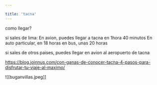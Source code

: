 ```yaml
---

title: 'tacna'
---
```

como llegar?

si sales de lima:
En avion, puedes llegar a tacna en 1hora 40 minutos
En auto particular, en 18 horas
en bus, unas 20 horas

si sales de otros paises, puedes llegar en avion al aeropuerto de tacna

https://blog.joinnus.com/con-ganas-de-conocer-tacna-4-pasos-para-disfrutar-tu-viaje-al-maximo/ 

![[buganvillas.jpeg]]
